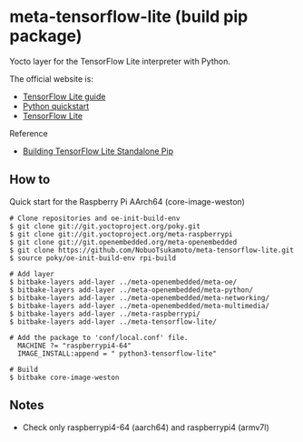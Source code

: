 # meta-tensorflow-lite (build pip package)

Yocto layer for the TensorFlow Lite interpreter with Python.  

The official website is:
- [TensorFlow Lite guide](https://www.tensorflow.org/lite/guide)
- [Python quickstart](https://www.tensorflow.org/lite/guide/python)
- [TensorFlow Lite](https://github.com/tensorflow/tensorflow/tree/master/tensorflow/lite)

Reference
- [Building TensorFlow Lite Standalone Pip](https://github.com/tensorflow/tensorflow/tree/master/tensorflow/lite/tools/pip_package)

## How to

Quick start for the Raspberry Pi AArch64 (core-image-weston)
```
# Clone repositories and oe-init-build-env
$ git clone git://git.yoctoproject.org/poky.git
$ git clone git://git.yoctoproject.org/meta-raspberrypi
$ git clone git://git.openembedded.org/meta-openembedded
$ git clone https://github.com/NobuoTsukamoto/meta-tensorflow-lite.git
$ source poky/oe-init-build-env rpi-build

# Add layer
$ bitbake-layers add-layer ../meta-openembedded/meta-oe/
$ bitbake-layers add-layer ../meta-openembedded/meta-python/
$ bitbake-layers add-layer ../meta-openembedded/meta-networking/
$ bitbake-layers add-layer ../meta-openembedded/meta-multimedia/
$ bitbake-layers add-layer ../meta-raspberrypi/
$ bitbake-layers add-layer ../meta-tensorflow-lite/

# Add the package to 'conf/local.conf' file. 
  MACHINE ?= "raspberrypi4-64"
  IMAGE_INSTALL:append = " python3-tensorflow-lite"

# Build
$ bitbake core-image-weston
```

## Notes
- Check only raspberrypi4-64 (aarch64) and raspberrypi4 (armv7l)

